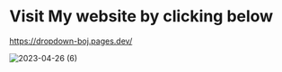 # Visit My website by clicking below
https://dropdown-boj.pages.dev/


![2023-04-26 (6)](https://user-images.githubusercontent.com/108679567/234543352-67f3bb38-870e-4913-9217-a3f98579e48a.png)
